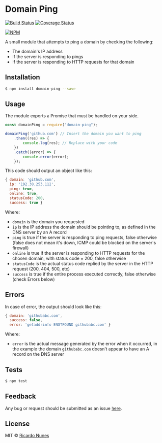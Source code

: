# Domain Ping

[![Build Status](https://travis-ci.org/ricardonunesdev/domain-ping.svg?branch=master)](https://travis-ci.org/ricardonunesdev/domain-ping) [![Coverage Status](https://coveralls.io/repos/github/ricardonunesdev/domain-ping/badge.svg?branch=master)](https://coveralls.io/github/ricardonunesdev/domain-ping?branch=master)

[![NPM](https://nodei.co/npm/domain-ping.png)](https://nodei.co/npm/domain-ping/)

A small module that attempts to ping a domain by checking the following:

 - The domain's IP address
 - If the server is responding to pings
 - If the server is responding to HTTP requests for that domain

## Installation

```sh
$ npm install domain-ping --save
```

## Usage

The module exports a Promise that must be handled on your side.

```js
const domainPing = require("domain-ping");

domainPing('github.com') // Insert the domain you want to ping
    .then((res) => {
        console.log(res); // Replace with your code
    })
    .catch((error) => {
        console.error(error);
    });
```

This code should output an object like this:

```js
{ domain: 'github.com',
  ip: '192.30.253.112',
  ping: true,
  online: true,
  statusCode: 200,
  success: true }
```

Where:

 - `domain` is the domain you requested
 - `ip` is the IP address the domain should be pointing to, as defined in the DNS server by an A record
 - `ping` is true if the server is responding to ping requests, false otherwise (false does not mean it's down, ICMP could be blocked on the server's firewall)
 - `online` is true if the server is responding to HTTP requests for the chosen domain, with status code = 200, false otherwise
 - `statusCode` is the actual status code replied by the server in the HTTP request (200, 404, 500, etc)
 - `success` is true if the entire process executed correctly, false otherwise (check Errors below)

## Errors

In case of error, the output should look like this:

```js
{ domain: 'githubabc.com',
  success: false,
  error: 'getaddrinfo ENOTFOUND githubabc.com' }
```

Where:

 - `error` is the actual message generated by the error when it occurred, in the example the domain `githubabc.com` doesn't appear to have an A record on the DNS server

## Tests

```sh
$ npm test
```

## Feedback

Any bug or request should be submitted as an issue [here](https://github.com/ricardonunesdev/domain-ping/issues).

## License

MIT © [Ricardo Nunes](https://github.com/ricardonunesdev)
